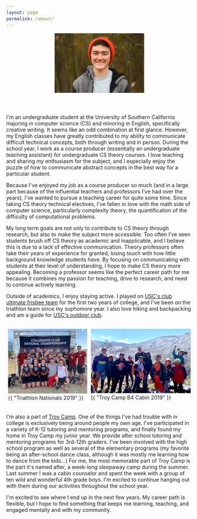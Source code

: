 ```yaml
---
layout: page
permalink: /about/
---
```


<style>
    .img-single{
        display:flex;
        width:50%;
        margin:auto;
        padding-bottom:20px;
    }
    .img-group{
        display:flex;
        width:100%;
        margin:auto;
        padding-top:15px;
    }

    .flex-container{
        display:flex;
    }

    .flex-aspect .img-container1{
        flex:1.185;
    }

    .flex-aspect .img-container2{
        flex:1.5;
    }

    .padding {
        padding: 0px 5px 20px 5px;
    }

</style>

<div class = "img-single flex-container flex-aspect">
    <div class = "img-container2 padding">
        <img src="/resources/personal_photo_michigan.jpg" alt="East Lansing, MI" class = "baseimg"/>
    </div>
</div>

I'm an undergraduate student at the University of Southern California majoring in computer science (CS) and minoring in English, specifically creative writing. It seems like an odd combination at first glance. However, my English classes have greatly contributed to my ability to communicate difficult technical concepts, both through writing and in person. During the school year, I work as a course producer (essentially an undergraduate teaching assistant) for undergraduate CS theory courses. I love teaching and sharing my enthusiasm for the subject, and I especially enjoy the puzzle of how to communicate abstract concepts in the best way for a particular student.

Because I've enjoyed my job as a course producer so much (and in a large part because of the influential teachers and professors I've had over the years), I've wanted to pursue a teaching career for quite some time. Since taking CS theory technical electives, I've fallen in love with the math side of computer science, particularly complexity theory, the quantification of the difficulty of computational problems.

My long term goals are not only to contribute to CS theory through research, but also to make the subject more accessible. Too often I’ve seen students brush off CS theory as academic and inapplicable, and I believe this is due to a lack of effective communication. Theory professors often take their years of experience for granted, losing touch with how little background knowledge students have. By focusing on communicating with students at their level of understanding, I hope to make CS theory more appealing. Becoming a professor seems like the perfect career path for me because it combines my passion for teaching, drive to research, and need to continue actively learning.

Outside of academics, I enjoy staying active. I played on <a href="http://www.uscwomensultimate.com/">USC's club ultimate frisbee team</a> for the first two years of college, and I've been on the triathlon team since my sophomore year. I also love hiking and backpacking and am a guide for <a href="http://scoutfitters.org/">USC's outdoor club</a>.

<div class="img-group flex-container flex-aspect">

  <div class = "img-container1 padding">
    <img src="/resources/personal_photo_triathlon.jpg" alt="Triathlon Nationals 2019" class = "baseimg"/>
    <figcaption class="caption">{{ "Triathlon Nationals 2019" }}</figcaption>
  </div>

  <div class = "img-container2 padding">
  <img src="/resources/personal_photo_troy_camp.jpg" alt="Troy Camp B4 2019" class = "baseimg"/>
  <figcaption class="caption">{{ "Troy Camp B4 Cabin 2019" }}</figcaption>
  </div>

</div>


I'm also a part of <a href="https://www.troycamp.org/">Troy Camp</a>. One of the things I've had trouble with in college is exclusively being around people my own age. I've participated in a variety of K-12 tutoring and mentoring programs, and finally found my home in Troy Camp my junior year. We provide after school tutoring and mentoring programs for 3rd-12th graders. I've been involved with the high school program as well as several of the elementary programs (my favorite being an after-school dance class, although it was mostly me learning how to dance from the kids...) For me, the most memorable part of Troy Camp is the part it's named after, a week-long sleepaway camp during the summer. Last summer I was a cabin counselor and spent the week with a group of ten wild and wonderful 4th grade boys. I'm excited to continue hanging out with them during our activities throughout the school year.

I'm excited to see where I end up in the next few years. My career path is flexible, but I hope to find something that keeps me learning, teaching, and engaged mentally and with my community.
